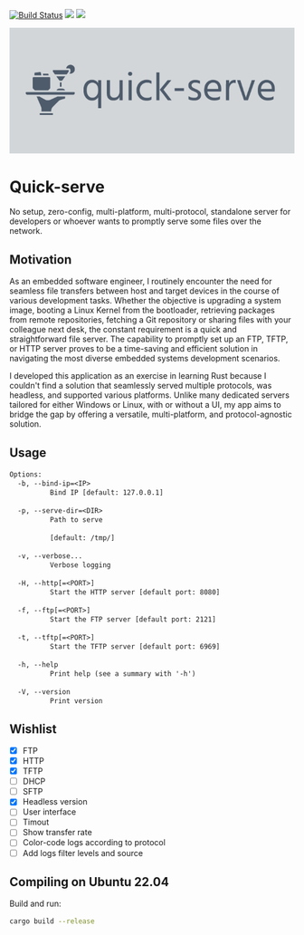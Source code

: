 [![Build Status](https://github.com/joaofl/quick-serve/actions/workflows/rust.yml/badge.svg)](https://github.com/joaofl/quick-serve/actions/workflows/rust.yml)
![](https://tokei.rs/b1/github/joaofl/quick-serve?category=code)
[![](https://deps.rs/repo/github/joaofl/quick-serve/status.svg)](https://deps.rs/repo/github/joaofl/quick-serve)

![alt text](logo.png "Logo")

# Quick-serve
No setup, zero-config, multi-platform, multi-protocol, standalone server for developers or whoever wants to promptly 
serve some files over the network.

## Motivation

As an embedded software engineer, I routinely encounter the need for seamless file transfers between host and target 
devices in the course of various development tasks. Whether the objective is upgrading a system image, booting a Linux 
Kernel from the bootloader, retrieving packages from remote repositories, fetching a Git repository or sharing files with 
your colleague next desk, the constant requirement is a quick and straightforward file server. The capability to promptly 
set up an FTP, TFTP, or HTTP server proves to be a time-saving and efficient solution in navigating the most diverse 
embedded systems development scenarios.

I developed this application as an exercise in learning Rust because I couldn't find a solution that seamlessly served 
multiple protocols, was headless, and supported various platforms. Unlike many dedicated servers tailored for either 
Windows or Linux, with or without a UI, my app aims to bridge the gap by offering a versatile, multi-platform, and 
protocol-agnostic solution.

## Usage

```shell
Options:
  -b, --bind-ip=<IP>
          Bind IP [default: 127.0.0.1]

  -p, --serve-dir=<DIR>
          Path to serve
          
          [default: /tmp/]

  -v, --verbose...
          Verbose logging

  -H, --http[=<PORT>]
          Start the HTTP server [default port: 8080]

  -f, --ftp[=<PORT>]
          Start the FTP server [default port: 2121]

  -t, --tftp[=<PORT>]
          Start the TFTP server [default port: 6969]

  -h, --help
          Print help (see a summary with '-h')

  -V, --version
          Print version

```

## Wishlist

- [x] FTP 
- [x] HTTP
- [x] TFTP 
- [ ] DHCP 
- [ ] SFTP 
- [x] Headless version
- [ ] User interface
- [ ] Timout
- [ ] Show transfer rate
- [ ] Color-code logs according to protocol
- [ ] Add logs filter levels and source

## Compiling on Ubuntu 22.04

Build and run:
```bash
cargo build --release
```
